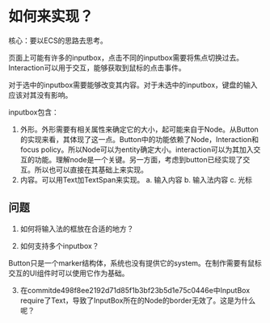 # 如何来实现？

核心：要以ECS的思路去思考。

页面上可能有许多的inputbox，点击不同的inputbox需要将焦点切换过去。Interaction可以用于交互，能够获取到鼠标的点击事件。

对于选中的inputbox需要能够改变其内容。对于未选中的inputbox，键盘的输入应该对其没有影响。

inputbox包含：
1. 外形。外形需要有相关属性来确定它的大小，起可能来自于Node。从Button的实现来看，其体现了这一点。Button中的功能依赖了Node，Interaction和focus policy。所以Node可以为entity确定大小。interaction可以为其加入交互的功能。理解node是一个关键。另一方面，考虑到button已经实现了交互。所以也可以直接在其基础上来实现。
2. 内容。可以用Text加TextSpan来实现。
    a. 输入内容
    b. 输入法内容
    c. 光标

## 问题

1. 如何将输入法的框放在合适的地方？

2. 如何支持多个inputbox？

Button只是一个marker结构体，系统也没有提供它的system。在制作需要有鼠标交互的UI组件时可以使用它作为基础。

3. 在commitde498f8ee2192d71d85f1b3bf23b5d1e75c0446e中InputBox require了Text，导致了InputBox所在的Node的border无效了。这是为什么呢？


